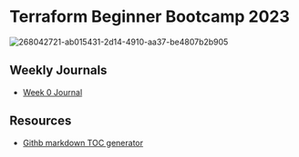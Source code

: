 # Terraform Beginner Bootcamp 2023

![268042721-ab015431-2d14-4910-aa37-be4807b2b905](https://github.com/Msaghu/terraform-beginner-bootcamp-2023/assets/77676513/e47381c9-ed08-4f24-9e84-77b78a42d107)

## Weekly Journals
- [Week 0 Journal](terraform-beginner-bootcamp-2023/journal/week0)

## Resources
- [Githb markdown TOC generator](https://derlin.github.io/bitdowntoc/)
